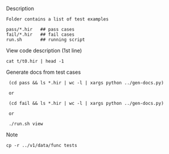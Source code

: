 
Description

    Folder contains a list of test examples

    pass/*.hir   ## pass cases
    fail/*.hir   ## fail cases
    run.sh       ## running script

View code description (1st line)

    cat t/t0.hir | head -1

Generate docs from test cases

     (cd pass && ls *.hir | wc -l | xargs python ../gen-docs.py)

     or

     (cd fail && ls *.hir | wc -l | xargs python ../gen-docs.py)

     or

     ./run.sh view

Note

    cp -r ../v1/data/func tests


